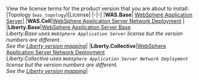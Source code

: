 View the license terms for the product version that you are about to install:
|Topology (`was_topology`)|License|
|-|-|
|**WAS.Base**| [WebSphere Application Server](https://www-03.ibm.com/software/sla/sladb.nsf/searchlis/?searchview&searchorder=4&searchmax=0&query=(5724-J08))|
|**WAS.Cell**|[WebSphere Application Server Network Deployment](https://www-03.ibm.com/software/sla/sladb.nsf/searchlis/?searchview&searchorder=4&searchmax=0&query=(5724-H88))  |
|**Liberty.Base**|[WebSphere Application Server Base](https://www-03.ibm.com/software/sla/sladb.nsf/searchlis/?searchview&searchorder=4&searchmax=0&query=(5724-J08)) <br>*Liberty.Base uses `WebSphere Application Server` license but the version numbers are different.* <br>*See the [Liberty version mapping](#liberty-version-mapping)*|
|**Liberty.Collective**|[WebSphere Application Server Network Deployment](https://www-03.ibm.com/software/sla/sladb.nsf/searchlis/?searchview&searchorder=4&searchmax=0&query=(5724-J08)) <br>*Liberty.Collective uses `WebSphere Application Server Network Deployment` license but the version numbers are different.* <br>*See the [Liberty version mapping](#liberty-version-mapping)*|

